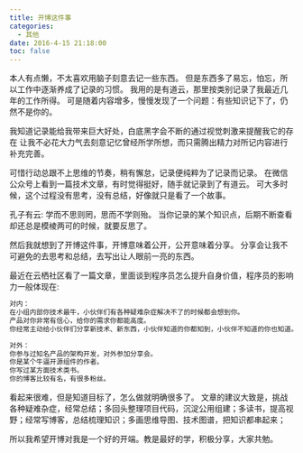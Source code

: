 ```yaml
---
title: 开博这件事
categories:
  - 其他
date: 2016-4-15 21:18:00
toc: false
---
```


本人有点懒，不太喜欢用脑子刻意去记一些东西。
但是东西多了易忘，怕忘，所以工作中逐渐养成了记录的习惯。
我用的是有道云，那里按类别记录了我最近几年的工作所得。
可是随着内容增多，慢慢发现了一个问题：有些知识记下了，仍然不是你的。

我知道记录能给我带来巨大好处，白底黑字会不断的通过视觉刺激来提醒我它的存在
让我不必花大力气去刻意记忆曾经所学所想，而只需腾出精力对所记内容进行补充完善。

可惜行动总跟不上思维的节奏，稍有懈怠，记录便纯粹为了记录而记录。
在微信公众号上看到一篇技术文章，有时觉得挺好，随手就记录到了有道云。
可大多时候，这个过程没有思考，没有总结，好像就只是看了一个故事。

孔子有云: 学而不思则罔，思而不学则殆。
当你记录的某个知识点，后期不断查看却还总是模棱两可的时候，就要反思了。

然后我就想到了开博这件事，开博意味着公开，公开意味着分享。
分享会让我不可避免的去思考和总结，去写出让人眼前一亮的东西。

最近在云栖社区看了一篇文章，里面谈到程序员怎么提升自身价值，程序员的影响力一般体现在:

```bash
对内：
在小组内部你技术最牛，小伙伴们有各种疑难杂症解决不了的时候都会想到你。
产品对你非常有信心，给你的需求你都能高度。
你经常主动给小伙伴们分享新技术、新东西，小伙伴知道的你都知到，小伙伴不知道的你也知道。

对外：
你参与过知名产品的架构开发，对外参加分享会。
你是某个牛逼开源组件的作者。
你写过某方面技术类书。
你的博客比较有名，有很多粉丝。
```

看起来很难，但是知道目标了，怎么做就明确很多了。
文章的建议大致是，挑战各种疑难杂症，经常总结；多回头整理项目代码，沉淀公用组建；多读书，提高视野；经常写博客，总结梳理知识；多画思维导图、技术图谱，把知识都串起来；


所以我希望开博对我是一个好的开端。教是最好的学，积极分享，大家共勉。

